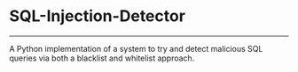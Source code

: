 # SQL-Injection-Detector
------------------------
A Python implementation of a system to try and detect malicious SQL queries via both a blacklist and whitelist approach.
